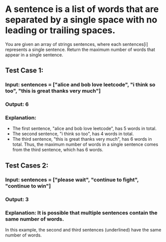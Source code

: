 # A sentence is a list of words that are separated by a single space with no leading or trailing spaces.
You are given an array of strings sentences, where each sentences[i] represents a single sentence.
Return the maximum number of words that appear in a single sentence.

## Test Case 1:
### Input: sentences = ["alice and bob love leetcode", "i think so too", "this is great thanks very much"]
### Output: 6
### Explanation: 
- The first sentence, "alice and bob love leetcode", has 5 words in total.
- The second sentence, "i think so too", has 4 words in total.
- The third sentence, "this is great thanks very much", has 6 words in total.
Thus, the maximum number of words in a single sentence comes from the third sentence, which has 6 words.

## Test Cases 2:
### Input: sentences = ["please wait", "continue to fight", "continue to win"]
### Output: 3
### Explanation: It is possible that multiple sentences contain the same number of words. 
In this example, the second and third sentences (underlined) have the same number of words.
